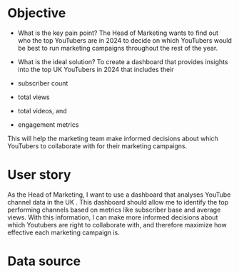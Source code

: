 # Objective

- What is the key pain point?
The Head of Marketing wants to find out who the top YouTubers are in 2024 to decide on which YouTubers would be best to run marketing campaigns throughout the rest of the year.

- What is the ideal solution?
To create a dashboard that provides insights into the top UK YouTubers in 2024 that includes their

- subscriber count
- total views
- total videos, and
- engagement metrics
  
This will help the marketing team make informed decisions about which YouTubers to collaborate with for their marketing campaigns.

# User story

As the Head of Marketing, I want to use a dashboard that analyses YouTube channel data in the UK .
This dashboard should allow me to identify the top performing channels based on metrics like subscriber base and average views.
With this information, I can make more informed decisions about which Youtubers are right to collaborate with, and therefore maximize how effective each marketing campaign is.


# Data source
